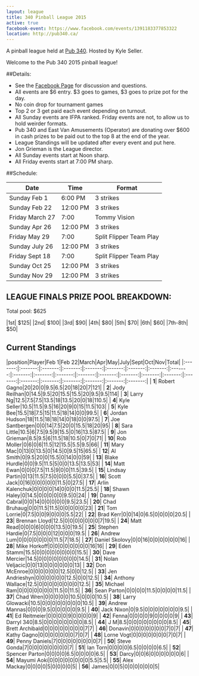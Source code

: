 ```yaml
---
layout: league
title: 340 Pinball League 2015
active: true
facebook-event: https://www.facebook.com/events/1391183377853322
location: http://pub340.ca/
---
```


<p class="message">
   A pinball league held at <a href="http://pub340.ca/pinball-2/">Pub 340</a>. Hosted by Kyle Seller. 
</p>

Welcome to the Pub 340 2015 pinball league!

##Details:
- See the [Facebook Page](https://www.facebook.com/events/1391183377853322) for discussion and questions.
- All events are $6 entry. $3 goes to games, $3 goes to prize pot for the day. 
- No coin drop for tournament games
- Top 2 or 3 get paid each event depending on turnout.
- All Sunday events are IFPA ranked. Friday events are not, to allow us to hold weirder formats.
- Pub 340 and East Van Amusements (Operator) are donating over $600 in cash prizes to be paid out to the top 8 at the end of the year.
- League Standings will be updated after every event and put here.
- Jon Grieman is the League director.
- All Sunday events start at Noon sharp. 
- All Friday events start at 7:00 PM sharp.

##Schedule:

| Date | Time | Format 
| ---- | ---- | -----
| Sunday Feb 1 |6:00 PM| 3 strikes
| Sunday Feb 22 |12:00 PM| 3 strikes 
| Friday March 27 |7:00| Tommy Vision 
| Sunday Apr 26 |12:00 PM| 3 strikes 
| Friday May 29 |7:00| Split Flipper Team Play 
| Sunday July 26 |12:00 PM| 3 strikes 
| Friday Sept 18 |7:00| Split Flipper Team Play 
| Sunday Oct 25 |12:00 PM| 3 strikes 
| Sunday Nov 29 |12:00 PM| 3 strikes 

## LEAGUE FINALS PRIZE POOL BREAKDOWN:

Total pool: $625

|1st| $125|
|2nd| $100|
|3rd| $90|
|4th| $80|
|5th| $70|
|6th| $60|
|7th-8th| $50|

## Current Standings

|position|Player|Feb 1|Feb 22|March|Apr|May|July|Sept|Oct|Nov|Total|
|:-------:|:-------:|:-------:|:-------:|:-------:|:-------:|:-------:|:-------:|:-------:|:-------:|:-------:|:-------:|:-------:|:-------:|:-------:|:-------:|:-------:|:-------:|:-------:|:-------:|:-------:|:-------:|:-------:|:-------:|
| **1**| Robert Gagno|20|20|0|9.5|6.5|20|18|20|7|121|
| **2**| Jody Reilhan|0|14.5|9.5|20|15.5|15.5|20|9.5|9.5|114|
| **3**| Larry Ng|12.5|7.5|7.5|13.5|18|13.5|20|0|18|110.5|
| **4**| Kyle Seller|10.5|11.5|9.5|16|20|9|0|15|11.5|103|
| **5**| Kyle Bee|15.5|18|7.5|15|11.5|18|14|0|0|99.5|
| **6**| Jordan Hudson|18|11.5|18|18|14|0|18|0|0|97.5|
| **7**| Joe Santbergen|0|0|14|7.5|20|0|15.5|18|20|95|
| **8**| Sara Little|10.5|6|7.5|9.5|9|15.5|0|16|13.5|87.5|
| **9**| Jon Grieman|8.5|9.5|6|11.5|18|10.5|0|7|0|71|
| **10**| Rob Moller|0|6|0|6|11.5|12|15.5|5.5|9.5|66|
| **11**| Mary Mac|0|13|0|13.5|0|14.5|0|9.5|15|65.5|
| **12**| Al Smith|0|9.5|20|0|15.5|0|14|0|0|59|
| **13**| Blake Hurdle|0|0|9.5|11.5|5|0|0|13.5|13.5|53|
| **14**| Matt Ewan|0|0|0|7.5|11.5|9|0|0|11.5|39.5|
| **15**| Lindsay Partin|0|13|11.5|7.5|0|0|0|5.5|0|37.5|
| **16**| Scott Jack|0|16|0|0|0|0|0|11.5|0|27.5|
| **17**| Arlin Kalenchuk|0|0|0|0|14|0|0|0|11.5|25.5|
| **18**| Shawn Haley|0|14.5|0|0|0|0|0|9.5|0|24|
| **19**| Danny Cabral|0|0|14|0|0|0|0|0|9.5|23.5|
| **20**| Chad Bruhaug|0|0|11.5|11.5|0|0|0|0|0|23|
| **21**| Tom Lorrie|0|7.5|0|0|9|0|0|0|5.5|22|
| **22**| Brad Kerr|0|0|14|0|6.5|0|0|0|0|20.5|
| **23**| Brennan Lloyd|12.5|0|0|0|0|0|0|0|7|19.5|
| **24**| Matt Read|0|0|0|6|0|0|0|13.5|0|19.5|
| **25**| Stephen Hardie|0|7.5|0|0|0|12|0|0|0|19.5|
| **26**| Andrew Lum|0|0|0|0|0|0|0|11.5|7|18.5|
| **27**| Daniel Skolovy|0|0|16|0|0|0|0|0|0|16|
| **28**| Mike Horkoff|0|0|0|0|0|0|0|0|16|16|
| **29**| Eden Stamm|15.5|0|0|0|0|0|0|0|0|15.5|
| **30**| Dave Mercier|14.5|0|0|0|0|0|0|0|0|14.5|
| **31**| Nolan Veljacic|0|0|13|0|0|0|0|0|0|13|
| **32**| Don McEnroe|0|0|0|0|0|0|12.5|0|0|12.5|
| **33**| Jen Andrieshyn|0|0|0|0|0|0|12.5|0|0|12.5|
| **34**| Anthony Wallace|12.5|0|0|0|0|0|0|0|0|12.5|
| **35**| Michael Ram|0|0|0|0|0|0|0|11.5|0|11.5|
| **36**| Sean Parton|0|0|0|0|11.5|0|0|0|0|11.5|
| **37**| Chad Wren|0|0|0|0|0|10.5|0|0|0|10.5|
| **38**| Larry Glowacki|10.5|0|0|0|0|0|0|0|0|10.5|
| **39**| Andrew Mannas|0|0|0|9.5|0|0|0|0|0|9.5|
| **40**| Jack Nixon|0|9.5|0|0|0|0|0|0|0|9.5|
| **41**| Ed Reitmeier|0|0|0|0|9|0|0|0|0|9|
| **42**| Fenna|0|0|0|0|9|0|0|0|0|9|
| **43**| Darryl 340|8.5|0|0|0|0|0|0|0|0|8.5|
| **44**| J M|8.5|0|0|0|0|0|0|0|0|8.5|
| **45**| Brett Archibald|0|0|0|0|0|0|0|0|7|7|
| **46**| Donavin|0|0|0|0|0|0|0|7|0|7|
| **47**| Kathy Gagno|0|0|0|0|0|0|0|7|0|7|
| **48**| Lorne Vogt|0|0|0|0|0|0|0|7|0|7|
| **49**| Penny Daniels|7|0|0|0|0|0|0|0|0|7|
| **50**| Steve Gonda|7|0|0|0|0|0|0|0|0|7|
| **51**| Ian Torn|0|0|0|0|6.5|0|0|0|0|6.5|
| **52**| Spencer Parton|0|0|0|0|6.5|0|0|0|0|6.5|
| **53**| Darcy|0|0|6|0|0|0|0|0|0|6|
| **54**| Mayumi Aoki|0|0|0|0|0|0|0|0|5.5|5.5|
| **55**| Alex Mackay|0|0|0|0|5|0|0|0|0|5|
| **56**| James|0|0|5|0|0|0|0|0|0|5|